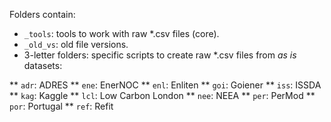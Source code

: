 Folders contain:

* ``_tools``: tools to work with raw *.csv files (core).
* ``_old_vs``: old file versions.
* 3-letter folders: specific scripts to create raw *.csv files from _as is_ datasets:

** ``adr``: ADRES
** ``ene``: EnerNOC
** ``enl``: Enliten
** ``goi``: Goiener
** ``iss``: ISSDA
** ``kag``: Kaggle
** ``lcl``: Low Carbon London
** ``nee``: NEEA
** ``per``: PerMod
** ``por``: Portugal
** ``ref``: Refit
